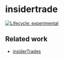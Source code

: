 
<!-- README.md is generated from README.Rmd. Please edit that file -->

# insidertrade

<!-- badges: start -->

[![Lifecycle:
experimental](https://img.shields.io/badge/lifecycle-experimental-orange.svg)](https://lifecycle.r-lib.org/articles/stages.html#experimental)
<!-- badges: end -->

## Related work

- [insiderTrades](https://github.com/US-Department-of-the-Treasury/insiderTrades)
